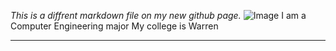 *This is a diffrent markdown file on my new github page.*
![Image](http://url/a.png)
I am a Computer Engineering major
My college is Warren
***
